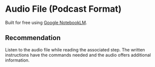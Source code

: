 # Audio File (Podcast Format) 

Built for free using [Google NotebookLM](https://notebooklm.google.com/).

## Recommendation

Listen to the audio file while reading the associated step. The written instructions have the commands needed and the audio offers additional information.

